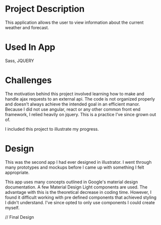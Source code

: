 # Project Description
This application allows the user to view information about the current weather and forecast.

# Used In App
Sass, JQUERY

# Challenges
The motivation behind this project involved learning how to make and handle ajax requests to an external api. The code is not organized properly and doesn't always achieve the intended goal in an efficient manor. Because I did not use angular, react or any other common front end framework, I relied heavily on jquery. This is a practice I've since grown out of.

I included this project to illustrate my progress.


# Design
This was the second app I had ever designed in illustrator. I went through many prototypes and mockups before I came up with something I felt appropriate.

This app uses many concepts outlined in Google's material design documentation. A few Material Design Light components are used. The advantage with this is the theoretical decrease in coding time. However, I found it difficult working with pre defined components that achieved styling I didn't understand. I've since opted to only use components I could create myself.

// Final Design
<img id="" src="../../assets/images/tic-tac-toe/mobile-mockups.jpg" alt="">
<img id="" src="../../assets/images/tic-tac-toe/Desktop-mockups.jpg" alt="">
